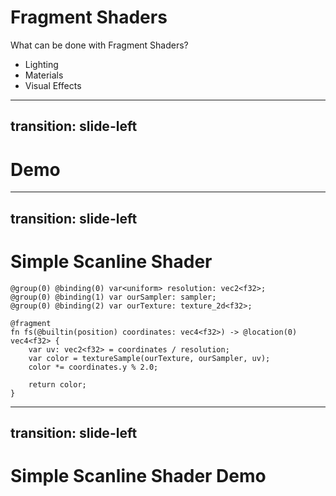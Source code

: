 # Fragment Shaders

What can be done with Fragment Shaders?

<ul>
    <li v-click>Lighting</li>
    <li v-click>Materials</li>
    <li v-click>Visual Effects</li>
</ul>

---
transition: slide-left
---

# Demo

<DemoWebGPUFragmentShader1 />

---
transition: slide-left
---

# Simple Scanline Shader

```wgsl {*|9|}
@group(0) @binding(0) var<uniform> resolution: vec2<f32>;
@group(0) @binding(1) var ourSampler: sampler;
@group(0) @binding(2) var ourTexture: texture_2d<f32>;

@fragment
fn fs(@builtin(position) coordinates: vec4<f32>) -> @location(0) vec4<f32> {
    var uv: vec2<f32> = coordinates / resolution;
    var color = textureSample(ourTexture, ourSampler, uv);
    color *= coordinates.y % 2.0;

    return color;
}
```

---
transition: slide-left
---

# Simple Scanline Shader Demo

<DemoWebGPUFragmentShader2 />